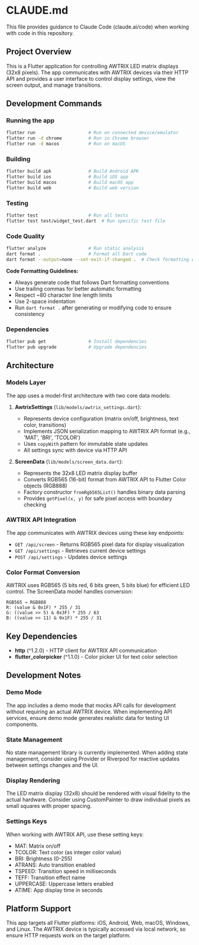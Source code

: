 # CLAUDE.md

This file provides guidance to Claude Code (claude.ai/code) when working with code in this repository.

## Project Overview

This is a Flutter application for controlling AWTRIX LED matrix displays (32x8 pixels). The app communicates with AWTRIX devices via their HTTP API and provides a user interface to control display settings, view the screen output, and manage transitions.

## Development Commands

### Running the app
```bash
flutter run                    # Run on connected device/emulator
flutter run -d chrome          # Run in Chrome browser
flutter run -d macos           # Run on macOS
```

### Building
```bash
flutter build apk              # Build Android APK
flutter build ios              # Build iOS app
flutter build macos            # Build macOS app
flutter build web              # Build web version
```

### Testing
```bash
flutter test                   # Run all tests
flutter test test/widget_test.dart  # Run specific test file
```

### Code Quality
```bash
flutter analyze                # Run static analysis
dart format .                  # Format all Dart code
dart format --output=none --set-exit-if-changed .  # Check formatting without modifying
```

**Code Formatting Guidelines:**
- Always generate code that follows Dart formatting conventions
- Use trailing commas for better automatic formatting
- Respect ~80 character line length limits
- Use 2-space indentation
- Run `dart format .` after generating or modifying code to ensure consistency

### Dependencies
```bash
flutter pub get                # Install dependencies
flutter pub upgrade            # Upgrade dependencies
```

## Architecture

### Models Layer
The app uses a model-first architecture with two core data models:

1. **AwtrixSettings** (`lib/models/awtrix_settings.dart`):
   - Represents device configuration (matrix on/off, brightness, text color, transitions)
   - Implements JSON serialization mapping to AWTRIX API format (e.g., 'MAT', 'BRI', 'TCOLOR')
   - Uses `copyWith` pattern for immutable state updates
   - All settings sync with device via HTTP API

2. **ScreenData** (`lib/models/screen_data.dart`):
   - Represents the 32x8 LED matrix display buffer
   - Converts RGB565 (16-bit) format from AWTRIX API to Flutter Color objects (RGB888)
   - Factory constructor `fromRgb565List()` handles binary data parsing
   - Provides `getPixel(x, y)` for safe pixel access with boundary checking

### AWTRIX API Integration
The app communicates with AWTRIX devices using these key endpoints:
- `GET /api/screen` - Returns RGB565 pixel data for display visualization
- `GET /api/settings` - Retrieves current device settings
- `POST /api/settings` - Updates device settings

### Color Format Conversion
AWTRIX uses RGB565 (5 bits red, 6 bits green, 5 bits blue) for efficient LED control. The ScreenData model handles conversion:
```
RGB565 → RGB888
R: (value & 0x1F) * 255 / 31
G: ((value >> 5) & 0x3F) * 255 / 63
B: ((value >> 11) & 0x1F) * 255 / 31
```

## Key Dependencies

- **http** (^1.2.0) - HTTP client for AWTRIX API communication
- **flutter_colorpicker** (^1.1.0) - Color picker UI for text color selection

## Development Notes

### Demo Mode
The app includes a demo mode that mocks API calls for development without requiring an actual AWTRIX device. When implementing API services, ensure demo mode generates realistic data for testing UI components.

### State Management
No state management library is currently implemented. When adding state management, consider using Provider or Riverpod for reactive updates between settings changes and the UI.

### Display Rendering
The LED matrix display (32x8) should be rendered with visual fidelity to the actual hardware. Consider using CustomPainter to draw individual pixels as small squares with proper spacing.

### Settings Keys
When working with AWTRIX API, use these setting keys:
- MAT: Matrix on/off
- TCOLOR: Text color (as integer color value)
- BRI: Brightness (0-255)
- ATRANS: Auto transition enabled
- TSPEED: Transition speed in milliseconds
- TEFF: Transition effect name
- UPPERCASE: Uppercase letters enabled
- ATIME: App display time in seconds

## Platform Support

This app targets all Flutter platforms: iOS, Android, Web, macOS, Windows, and Linux. The AWTRIX device is typically accessed via local network, so ensure HTTP requests work on the target platform.
